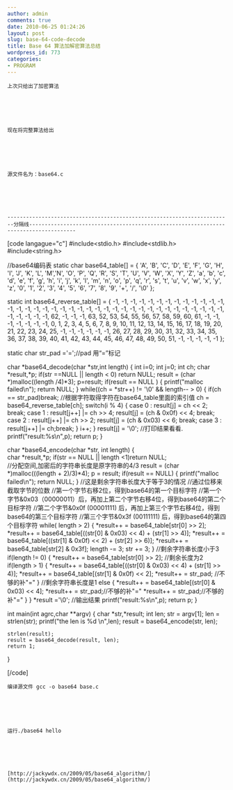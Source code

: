 ```yaml
---
author: admin
comments: true
date: 2010-06-25 01:24:26
layout: post
slug: base-64-code-decode
title: Base 64 算法加解密算法总结
wordpress_id: 773
categories:
- PROGRAM
---
```



	上次只给出了加密算法






	现在将完整算法给出






	源文件名为：base64.c






	------------------------------------------------------------------------分隔线-------------------------------------------------------------------------------------
[code langague="c"]
#include<stdio.h>
#include<stdlib.h>
#include<string.h>

//base64编码表
static char base64_table[] = {
	'A', 'B', 'C', 'D', 'E', 'F', 'G', 'H', 'I', 'J', 'K',
	'L', 'M','N', 'O', 'P', 'Q', 'R', 'S', 'T', 'U', 'V',
	'W', 'X', 'Y', 'Z', 'a', 'b', 'c', 'd', 'e', 'f', 'g',
	'h', 'i', 'j', 'k', 'l', 'm', 'n', 'o', 'p', 'q', 'r',
	's', 't', 'u', 'v', 'w', 'x', 'y', 'z', '0', '1', '2',
	'3', '4', '5', '6', '7', '8', '9', '+', '/', '\0'
};

static int base64_reverse_table[] = {
 -1, -1, -1, -1, -1, -1, -1, -1, -1, -1, -1, -1, -1, -1, -1, -1, 
 -1, -1, -1, -1, -1, -1, -1, -1, -1, -1, -1, -1, -1, -1, -1, -1,
 -1, -1, -1, -1, -1, -1, -1, -1, -1, -1, -1, 62, -1, -1, -1, 63,
 52, 53, 54, 55, 56, 57, 58, 59, 60, 61, -1, -1, -1, -1, -1, -1,
 -1,  0,  1,  2,  3,  4,  5,  6,  7,  8,  9, 10, 11, 12, 13, 14,
 15, 16, 17, 18, 19, 20, 21, 22, 23, 24, 25, -1, -1, -1, -1, -1,
 -1, 26, 27, 28, 29, 30, 31, 32, 33, 34, 35, 36, 37, 38, 39, 40,
 41, 42, 43, 44, 45, 46, 47, 48, 49, 50, 51, -1, -1, -1, -1, -1
};

static char str_pad ='=';//pad 用“=”标记

char *base64_decode(char *str,int length)
{
	int i=0;
	int	j=0;
	int ch;
	char *result,*p;
	if(str ==NULL || length < 0) return NULL;
	result = (char *)malloc((length /4)*3);
	p=result;
	if(result == NULL )
	{
		printf("malloc failed\n");
		return NULL;
	}
	while((ch = *str++) != '\0' && length-- > 0)
	{
		if(ch == str_pad)break;
		//根据字符取得字符在base64_table里面的索引值
		ch = base64_reverse_table[ch];
		switch(i % 4)
		{
		case 0 : result[j] = ch << 2; break;
		case 1 : result[j++] |= ch >> 4;
		         result[j] = (ch & 0x0f) << 4;
	         	 break;
    	case 2 : result[j++] |= ch >> 2;
				 result[j] = (ch & 0x03) << 6;
		         break;
		case 3 : result[j++] |= ch;break;
		}
		i++;
	}
	result[j] = '\0';
	//打印结果看看.
	printf("result:%s\n",p);
	return p;
}
	 
char *base64_encode(char *str, int length)
{  
    char *result,*p;
	if(str == NULL || length <1)return NULL;          
	//分配空间,加密后的字符串长度是原字符串的4/3
	result = (char *)malloc(((length + 2)/3)*4);
	p = result;
	if(result == NULL)
	{
	printf("malloc failed\n");
	return NULL;
	}
	//这是剩余字符串长度大于等于3的情况
	//通过位移来截取字节的位数
	//第一个字节右移2位，得到base64的第一个目标字符
	//第一个字节&0x03（00000011）后，再加上第二个字节右移4位，得到base64的第二个目标字符
	//第二个字节&0x0f (00001111) 后，再加上第三个字节右移4位，得到base64的第三个目标字符
	//第三个字节&0x3f (00111111) 后，得到base64的第四个目标字符
	while( length > 2)
	{
	*result++ = base64_table[str[0] >> 2];
	*result++ = base64_table[((str[0] & 0x03) << 4) + (str[1] >> 4)];
	*result++ = base64_table[((str[1] & 0x0f) << 2) + (str[2] >> 6)];
	*result++ = base64_table[str[2] & 0x3f];
	length -= 3;
	str += 3;
	}
	//剩余字符串长度小于3
	if(length != 0)
	{
	*result++ = base64_table[str[0] >> 2];
	//剩余长度为2
		if(length > 1)
		{
		*result++ = base64_table[((str[0] & 0x03) << 4) + (str[1] >> 4)];
		*result++ = base64_table[(str[1] & 0x0f) << 2];
		*result++ = str_pad; //不够的补"="
		}
		//剩余字符串长度是1
		else
		{
		*result++ = base64_table[(str[0] & 0x03) << 4];
		*result++ = str_pad;//不够的补"="
		*result++ = str_pad;//不够的补"="
		}
	}
	*result ='\0';
	//输出结果
	printf("result:%s\n",p);
	return p;
}

int main(int agrc,char **argv)
{
	char *str,*result;
	int len;
	str = argv[1];
	len  = strlen(str);
	printf("the len is %d \n",len);
	result = base64_encode(str, len);
	
	strlen(result);
	result = base64_decode(result, len);
	return 1;
}

[/code]






	 






	编译源文件 gcc -o base64 base.c






	运行./base64 hello






	[http://jackywdx.cn/2009/05/base64_algorithm/](http://jackywdx.cn/2009/05/base64_algorithm/) 




